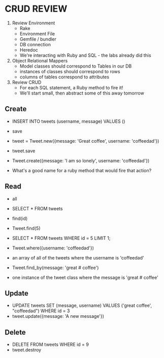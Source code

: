 # CRUD REVIEW

1. Review Environment
   * Rake
   * Environment File
   * Gemfile / bundler
   * DB connection
   * Heredoc
   * We're interacting with Ruby and SQL - the labs already did this
1. Object Relational Mappers
   * Model classes should correspond to Tables in our DB
   * instances of classes should correspond to rows
   * columns of tables correspond to attributes
1. Review CRUD
   * For each SQL statement, a Ruby method to fire it!
   * We'll start small, then abstract some of this away tomorrow

## Create

* INSERT INTO tweets (username, message) VALUES ()
* save
* tweet = Tweet.new({message: 'Great coffee', username: 'coffeedad'})
* tweet.save
* Tweet.create({message: 'I am so lonely', username: 'coffeedad'})

* What's a good name for a ruby method that would fire that action?

## Read

* all
* SELECT \* FROM tweets
* find(id)
* Tweet.find(5)
* SELECT \* FROM tweets WHERE id = 5 LIMIT 1;
* Tweet.where({username: 'coffeedad'})
* an array of all of the tweets where the username is 'coffeedad'

* Tweet.find_by(message: 'great # coffee')
* one instance of the tweet class where the message is 'great # coffee'

## Update

* UPDATE tweets SET (message, username) VALUES ('great coffee', "coffeedad") WHERE id = 3
* tweet.update({message: 'A new message'})

## Delete

* DELETE FROM tweets WHERE id = 9
* tweet.destroy

